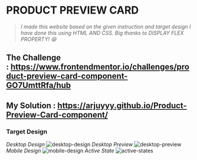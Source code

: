 # PRODUCT PREVIEW CARD
> *I made this website based on the given instruction and target design*
> *I have done this using HTML AND CSS. Big thanks to DISPLAY FLEX PROPERTY! 😄*

## The Challenge : https://www.frontendmentor.io/challenges/product-preview-card-component-GO7UmttRfa/hub

## My Solution : https://arjuyyy.github.io/Product-Preview-Card-component/

### Target Design
*Desktop Design*
![desktop-design](https://github.com/arjuyyy/My-HTML-CSS-Projects/assets/105618124/2a15dfa4-cce2-4dde-aebf-b785994f6fb2)
*Desktop Preview*
![desktop-preview](https://github.com/arjuyyy/My-HTML-CSS-Projects/assets/105618124/b8dc2e3c-3854-4f6f-aa38-d81ce1aff228)
*Mobile Design*
![mobile-design](https://github.com/arjuyyy/My-HTML-CSS-Projects/assets/105618124/0c016877-7a78-4188-81cf-c1ef412770ce)
*Active State*
![active-states](https://github.com/arjuyyy/My-HTML-CSS-Projects/assets/105618124/39409579-ebea-4982-89d5-601600176951)
